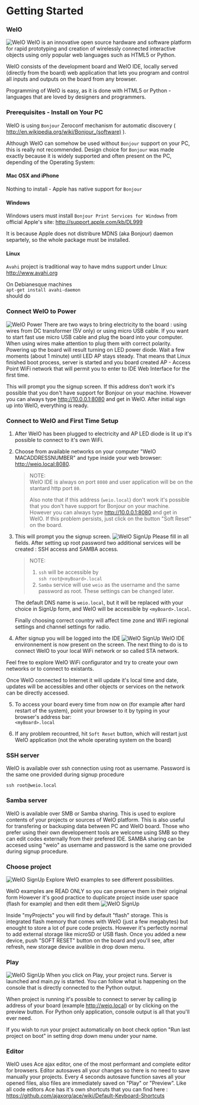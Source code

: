 Getting Started
===============

### WeIO
![WeIO](images/weio.svg)
WeIO is an innovative open source hardware and software platform for rapid prototyping and creation of wirelessly connected interactive objects using only popular web languages such as HTML5 or Python.

WeIO consists of the development board and WeIO IDE, locally served (directly from the board) web application that lets you program and control all inputs and outputs on the board from any browser.

Programming of WeIO is easy, as it is done with HTML5 or Python - languages that are loved by designers and programmers.

### Prerequisites - Install on Your PC
WeIO is using `Bonjour` Zeroconf mechanism for automatic discovery ( http://en.wikipedia.org/wiki/Bonjour_(software) ).

Although WeIO can somehow be used without `Bonjour` support on your PC, this is really not recommended. Design choice for `Bonjour` was made exactly because it is widely supported and often present on the PC, depending of the Operating System:

#### Mac OSX and iPhone
Nothing to install - Apple has native support for `Bonjour`

#### Windows
Windows users must install `Bonjour Print Services for Windows` from official Apple's site: http://support.apple.com/kb/DL999

It is because Apple does not distribure MDNS (aka Bonjour) daemon separtely, so the whole package must be installed.

#### Linux
`Avahi` project is traditional way to have mdns support under LInux: http://www.avahi.org 

On Debianesque machines   
`apt-get install avahi-daemon`  
should do


### Connect WeIO to Power
![WeIO Power](images/power.jpg)
There are two ways to bring electricity to the board : using wires from DC transformer (5V only) or using micro USB cable. If you want to start fast use micro USB cable and plug the board into your computer. When using wires make attention to plug them with correct polarity. Powering up the board will result turning on LED power diode. Wait a few moments (about 1 minute) until LED AP stays steady. That means that Linux finished boot process, server is started and you board created AP - Access Point WiFi network that will permit you to enter to IDE Web Interface for the first time.

 This will prompt you the signup screen. If this address don't work it's possible that you don't have support for Bonjour on your machine. However you can always type http://10.0.0.1:8080 and get in WeIO.
After initial sign up into WeIO, everything is ready. 

### Connect to WeIO and First Time Setup
1. After WeIO has been plugged to electricity and AP LED diode is lit up it's possible to connect to it's own WiFi.

2. Choose from available networks on your computer "WeIO MACADDRESSNUMBER" and type inside your web browser:  
http://weio.local:8080.

    >NOTE:  
    >WeIO IDE is always on port `8080` and user application will be on the stantard http port `80`.
    >
    >Also note that if this address (`weio.local`) don't work it's possible that you don't have support for Bonjour on your machine. However you can always type http://10.0.0.1:8080 and get in WeIO.
    >If this problem persists, just click on the button "Soft Reset" on the board.

3. This will prompt you the signup screen.
![WeIO SignUp](images/signup.jpg)
Please fill in all fields. After setting up root password two additional services will be created : SSH access and SAMBA access.

    > NOTE:  
    > 1. `ssh` will be accessible by  
    >`ssh root@<myBoard>.local`  
    > 2. `Samba` service will use `weio` as the username and the same password as root. These settings can be changed later.

    The default DNS name is `weio.local`, but it will be replaced with your choice in SignUp form, and WeIO will be accessible by `<myBoard>.local`.

    Finally choosing correct country will affect time zone and WiFi regional settings and channel settings for radio.

4. After signup you will be logged into the IDE
![WeIO SignUp](images/ide.jpg)
WeIO IDE environnement is now present on the screen. The next thing to do is to connect WeIO to your local WiFi network or so called STA network.

  Feel free to explore WeIO WiFi configurator and try to create your own networks or to connect to existants.

  Once WeIO connected to Internet it will update it's local time and date, updates will be accessibles and other objects or services on the network can be directly accessed.

5. To access your board every time from now on (for example after hard restart of the system), point your browser to it by typing in your browser's address bar:   
`<myBoard>.local`

6. If any problem recountred, hit `Soft Reset` button, which will restart just WeIO application (not the whole operating system on the board)


### SSH server
WeIO is available over ssh connection using root as username. Password is the same one provided during signup procedure
```shell
ssh root@weio.local
```
### Samba server
WeIO is available over SMB or Samba sharing. This is used to explore contents of your projects or sources of WeIO platform. This is also  useful for transfering or backuping data between PC and WeIO board. Those who prefer using their own developement tools are welcome using SMB so they can edit codes externally from their prefered IDE.
SAMBA sharing can be accesed using "weio" as username and password is the same one provided during signup procedure.

### Choose project
![WeIO SignUp](images/projects.jpg)
Explore WeIO examples to see different possibilities.

WeIO examples are READ ONLY so you can preserve them in their original form
However it's good practice to duplicate project inside user space (flash for example) and then edit them
![WeIO SignUp](images/flash.jpg)


Inside "myProjects" you will find by default "flash" storage. This is integrated flash memory that comes with WeIO (just a few megabytes) but enought to store a lot of pure code projects. 
However it's perfectly normal to add external storage like microSD or USB flash. Once you added a new device, push "SOFT RESET" button on the board and you'll see, after refresh, new storage device avalible in drop down menu.

### Play
![WeIO SignUp](images/playstop.jpg)
When you click on Play, your project runs. Server is launched and main.py is started. You can follow what is happening on the console that is directly connected to the Python output.

When project is running it's possible to connect to server by calling ip address of your board (example http://weio.local) or by clicking on the preview button. For Python only application, console output is all that you'll ever need.

If you wish to run your project automatically on boot check option "Run last project on boot" in setting drop down menu under your name.

### Editor
WeIO uses Ace ajax editor, one of the most performant and complete editor for browsers. Editor autosaves all your changes so there is no need to save manually your projects. Every 4 seconds autosave function saves all your opened files, also files are immediately saved on "Play" or "Preview".
Like all code editors Ace has it's own shortcuts that you can find here :
https://github.com/ajaxorg/ace/wiki/Default-Keyboard-Shortcuts